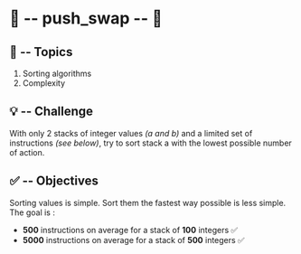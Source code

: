 #  🥞 -- push_swap -- 🥞

## 🚨 -- Topics
1. Sorting algorithms
2. Complexity

## 💡 -- Challenge

With only 2 stacks of integer values *(a and b)* and a limited set of instructions *(see below)*, try to sort stack a with the lowest possible number of action. 


## ✅ -- Objectives

Sorting values is simple. Sort them the fastest way possible is less simple. The goal is :
- **500** instructions on average for a stack of **100** integers     ✅
- **5000** instructions on average for a stack of **500** integers    ✅

